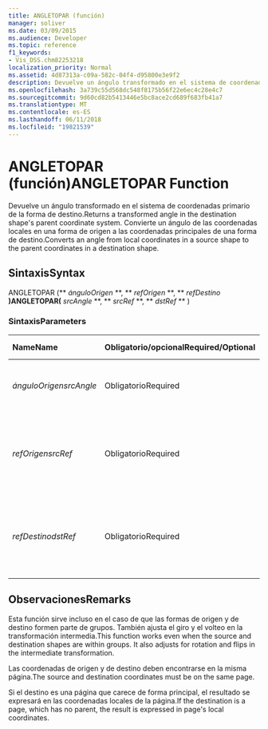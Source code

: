 ```yaml
---
title: ANGLETOPAR (función)
manager: soliver
ms.date: 03/09/2015
ms.audience: Developer
ms.topic: reference
f1_keywords:
- Vis_DSS.chm82253218
localization_priority: Normal
ms.assetid: 4d87313a-c09a-582c-04f4-d95800e3e9f2
description: Devuelve un ángulo transformado en el sistema de coordenadas primario de la forma de destino. Convierte un ángulo de las coordenadas locales en una forma de origen a las coordenadas principales de una forma de destino.
ms.openlocfilehash: 3a739c55d568dc548f8175b56f22e6ec4c28e4c7
ms.sourcegitcommit: 9d60cd82b5413446e5bc8ace2cd689f683fb41a7
ms.translationtype: MT
ms.contentlocale: es-ES
ms.lasthandoff: 06/11/2018
ms.locfileid: "19821539"
---
```

# <a name="angletopar-function"></a><span data-ttu-id="f0e37-104">ANGLETOPAR (función)</span><span class="sxs-lookup"><span data-stu-id="f0e37-104">ANGLETOPAR Function</span></span>

<span data-ttu-id="f0e37-105">Devuelve un ángulo transformado en el sistema de coordenadas primario de la forma de destino.</span><span class="sxs-lookup"><span data-stu-id="f0e37-105">Returns a transformed angle in the destination shape's parent coordinate system.</span></span> <span data-ttu-id="f0e37-106">Convierte un ángulo de las coordenadas locales en una forma de origen a las coordenadas principales de una forma de destino.</span><span class="sxs-lookup"><span data-stu-id="f0e37-106">Converts an angle from local coordinates in a source shape to the parent coordinates in a destination shape.</span></span> 
  
## <a name="syntax"></a><span data-ttu-id="f0e37-107">Sintaxis</span><span class="sxs-lookup"><span data-stu-id="f0e37-107">Syntax</span></span>

<span data-ttu-id="f0e37-108">ANGLETOPAR (** *ánguloOrigen* **, ** *refOrigen* **, ** *refDestino* **)</span><span class="sxs-lookup"><span data-stu-id="f0e37-108">ANGLETOPAR(** *srcAngle* **, ** *srcRef* **, ** *dstRef* ** )</span></span> 
  
### <a name="parameters"></a><span data-ttu-id="f0e37-109">Sintaxis</span><span class="sxs-lookup"><span data-stu-id="f0e37-109">Parameters</span></span>

|<span data-ttu-id="f0e37-110">**Name**</span><span class="sxs-lookup"><span data-stu-id="f0e37-110">**Name**</span></span>|<span data-ttu-id="f0e37-111">**Obligatorio/opcional**</span><span class="sxs-lookup"><span data-stu-id="f0e37-111">**Required/Optional**</span></span>|<span data-ttu-id="f0e37-112">**Tipo de datos**</span><span class="sxs-lookup"><span data-stu-id="f0e37-112">**Data Type**</span></span>|<span data-ttu-id="f0e37-113">**Descripción**</span><span class="sxs-lookup"><span data-stu-id="f0e37-113">**Description**</span></span>|
|:-----|:-----|:-----|:-----|
| <span data-ttu-id="f0e37-114">_ánguloOrigen_</span><span class="sxs-lookup"><span data-stu-id="f0e37-114">_srcAngle_</span></span> <br/> |<span data-ttu-id="f0e37-115">Obligatorio</span><span class="sxs-lookup"><span data-stu-id="f0e37-115">Required</span></span>  <br/> |<span data-ttu-id="f0e37-116">**Numérico**</span><span class="sxs-lookup"><span data-stu-id="f0e37-116">**Numeric**</span></span> <br/> |<span data-ttu-id="f0e37-117">Un ángulo en el sistema de coordenadas de origen.</span><span class="sxs-lookup"><span data-stu-id="f0e37-117">An angle in the source coordinate system.</span></span>  <br/> |
| <span data-ttu-id="f0e37-118">_refOrigen_</span><span class="sxs-lookup"><span data-stu-id="f0e37-118">_srcRef_</span></span> <br/> |<span data-ttu-id="f0e37-119">Obligatorio</span><span class="sxs-lookup"><span data-stu-id="f0e37-119">Required</span></span>  <br/> |<span data-ttu-id="f0e37-120">**String**</span><span class="sxs-lookup"><span data-stu-id="f0e37-120">**String**</span></span> <br/> | <span data-ttu-id="f0e37-121">Una referencia a una celda en el objeto de origen, como una forma, grupo, página, etcétera.</span><span class="sxs-lookup"><span data-stu-id="f0e37-121">A reference to a cell in the source object, such as a shape, group, page, and so on.</span></span>  <br/> |
| <span data-ttu-id="f0e37-122">_refDestino_</span><span class="sxs-lookup"><span data-stu-id="f0e37-122">_dstRef_</span></span> <br/> |<span data-ttu-id="f0e37-123">Obligatorio</span><span class="sxs-lookup"><span data-stu-id="f0e37-123">Required</span></span>  <br/> |<span data-ttu-id="f0e37-124">**String**</span><span class="sxs-lookup"><span data-stu-id="f0e37-124">**String**</span></span> <br/> |<span data-ttu-id="f0e37-125">Una referencia a una celda en el objeto de destino, como una forma, grupo, página, etcétera.</span><span class="sxs-lookup"><span data-stu-id="f0e37-125">A reference to a cell in the destination object, such as a shape, group, page, and so on.</span></span>  <br/> |
   
## <a name="remarks"></a><span data-ttu-id="f0e37-126">Observaciones</span><span class="sxs-lookup"><span data-stu-id="f0e37-126">Remarks</span></span>

<span data-ttu-id="f0e37-p103">Esta función sirve incluso en el caso de que las formas de origen y de destino formen parte de grupos. También ajusta el giro y el volteo en la transformación intermedia.</span><span class="sxs-lookup"><span data-stu-id="f0e37-p103">This function works even when the source and destination shapes are within groups. It also adjusts for rotation and flips in the intermediate transformation.</span></span>
  
<span data-ttu-id="f0e37-129">Las coordenadas de origen y de destino deben encontrarse en la misma página.</span><span class="sxs-lookup"><span data-stu-id="f0e37-129">The source and destination coordinates must be on the same page.</span></span>
  
<span data-ttu-id="f0e37-130">Si el destino es una página que carece de forma principal, el resultado se expresará en las coordenadas locales de la página.</span><span class="sxs-lookup"><span data-stu-id="f0e37-130">If the destination is a page, which has no parent, the result is expressed in page's local coordinates.</span></span>
  

